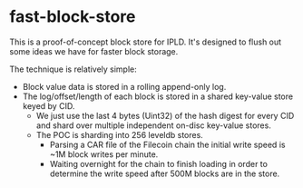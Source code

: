 # fast-block-store

This is a proof-of-concept block store for IPLD. It's designed to flush out some ideas we have for faster block storage.

The technique is relatively simple:

* Block value data is stored in a rolling append-only log.
* The log/offset/length of each block is stored in a shared key-value store keyed by CID.
  * We just use the last 4 bytes (Uint32) of the hash digest for every CID and shard over
    multiple independent on-disc key-value stores.
  * The POC is sharding into 256 leveldb stores.
    * Parsing a CAR file of the Filecoin chain the initial write speed is ~1M block writes per minute.
    * Waiting overnight for the chain to finish loading in order to determine the write speed after 500M blocks
      are in the store.

